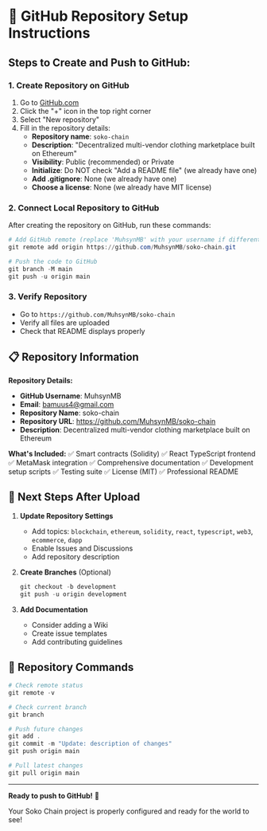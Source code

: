 # 🚀 GitHub Repository Setup Instructions

## Steps to Create and Push to GitHub:

### 1. Create Repository on GitHub
1. Go to [GitHub.com](https://github.com)
2. Click the "+" icon in the top right corner
3. Select "New repository"
4. Fill in the repository details:
   - **Repository name**: `soko-chain`
   - **Description**: "Decentralized multi-vendor clothing marketplace built on Ethereum"
   - **Visibility**: Public (recommended) or Private
   - **Initialize**: Do NOT check "Add a README file" (we already have one)
   - **Add .gitignore**: None (we already have one)
   - **Choose a license**: None (we already have MIT license)

### 2. Connect Local Repository to GitHub
After creating the repository on GitHub, run these commands:

```powershell
# Add GitHub remote (replace 'MuhsynMB' with your username if different)
git remote add origin https://github.com/MuhsynMB/soko-chain.git

# Push the code to GitHub
git branch -M main
git push -u origin main
```

### 3. Verify Repository
- Go to `https://github.com/MuhsynMB/soko-chain`
- Verify all files are uploaded
- Check that README displays properly

## 📋 Repository Information

**Repository Details:**
- **GitHub Username**: MuhsynMB
- **Email**: bamuus4@gmail.com
- **Repository Name**: soko-chain
- **Repository URL**: https://github.com/MuhsynMB/soko-chain
- **Description**: Decentralized multi-vendor clothing marketplace built on Ethereum

**What's Included:**
✅ Smart contracts (Solidity)
✅ React TypeScript frontend
✅ MetaMask integration
✅ Comprehensive documentation
✅ Development setup scripts
✅ Testing suite
✅ License (MIT)
✅ Professional README

## 🎯 Next Steps After Upload

1. **Update Repository Settings**
   - Add topics: `blockchain`, `ethereum`, `solidity`, `react`, `typescript`, `web3`, `ecommerce`, `dapp`
   - Enable Issues and Discussions
   - Add repository description

2. **Create Branches** (Optional)
   ```powershell
   git checkout -b development
   git push -u origin development
   ```

3. **Add Documentation**
   - Consider adding a Wiki
   - Create issue templates
   - Add contributing guidelines

## 🔧 Repository Commands

```powershell
# Check remote status
git remote -v

# Check current branch
git branch

# Push future changes
git add .
git commit -m "Update: description of changes"
git push origin main

# Pull latest changes
git pull origin main
```

---

**Ready to push to GitHub!** 🎉

Your Soko Chain project is properly configured and ready for the world to see!
